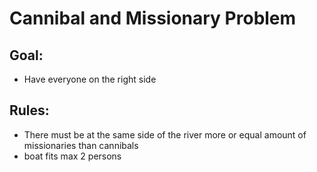 # Cannibal and Missionary Problem
## Goal:
- Have everyone on the right side
## Rules:
- There must be at the same side of the river more or equal amount of missionaries than cannibals
- boat fits max 2 persons 
